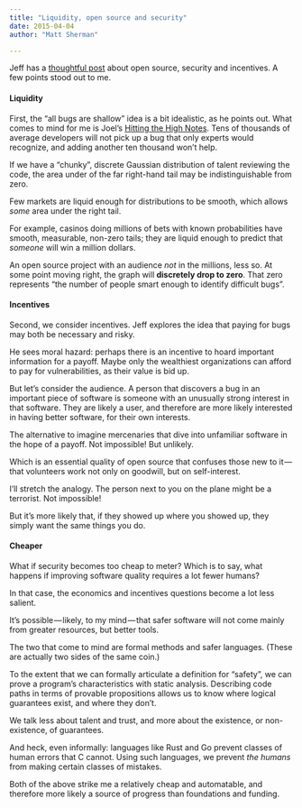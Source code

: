 ```yaml
---
title: "Liquidity, open source and security"
date: 2015-04-04
author: "Matt Sherman"

---
```


Jeff has a [thoughtful post](http://blog.codinghorror.com/given-enough-money-all-bugs-are-shallow/) about open source, security and incentives. A few points stood out to me.

#### Liquidity

First, the “all bugs are shallow” idea is a bit idealistic, as he points out. What comes to mind for me is Joel’s [Hitting the High Notes](http://www.joelonsoftware.com/articles/HighNotes.html). Tens of thousands of average developers will not pick up a bug that only experts would recognize, and adding another ten thousand won’t help.

If we have a “chunky”, discrete Gaussian distribution of talent reviewing the code, the area under of the far right-hand tail may be indistinguishable from zero.

Few markets are liquid enough for distributions to be smooth, which allows _some_ area under the right tail.

For example, casinos doing millions of bets with known probabilities have smooth, measurable, non-zero tails; they are liquid enough to predict that _someone_ will win a million dollars.

An open source project with an audience _not_ in the millions, less so. At some point moving right, the graph will **discretely drop to zero**. That zero represents “the number of people smart enough to identify difficult bugs”.

#### Incentives

Second, we consider incentives. Jeff explores the idea that paying for bugs may both be necessary and risky.

He sees moral hazard: perhaps there is an incentive to hoard important information for a payoff. Maybe only the wealthiest organizations can afford to pay for vulnerabilities, as their value is bid up.

But let’s consider the audience. A person that discovers a bug in an important piece of software is someone with an unusually strong interest in that software. They are likely a user, and therefore are more likely interested in having better software, for their own interests.

The alternative to imagine mercenaries that dive into unfamiliar software in the hope of a payoff. Not impossible! But unlikely.

Which is an essential quality of open source that confuses those new to it — that volunteers work not only on goodwill, but on self-interest.

I’ll stretch the analogy. The person next to you on the plane might be a terrorist. Not impossible!

But it’s more likely that, if they showed up where you showed up, they simply want the same things you do.

#### Cheaper

What if security becomes too cheap to meter? Which is to say, what happens if improving software quality requires a lot fewer humans?

In that case, the economics and incentives questions become a lot less salient.

It’s possible — likely, to my mind — that safer software will not come mainly from greater resources, but better tools.

The two that come to mind are formal methods and safer languages. (These are actually two sides of the same coin.)

To the extent that we can formally articulate a definition for “safety”, we can prove a program’s characteristics with static analysis. Describing code paths in terms of provable propositions allows us to know where logical guarantees exist, and where they don’t.

We talk less about talent and trust, and more about the existence, or non-existence, of guarantees.

And heck, even informally: languages like Rust and Go prevent classes of human errors that C cannot. Using such languages, we prevent _the humans_ from making certain classes of mistakes.

Both of the above strike me a relatively cheap and automatable, and therefore more likely a source of progress than foundations and funding.
